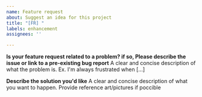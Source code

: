 ```yaml
---
name: Feature request
about: Suggest an idea for this project
title: "[FR] "
labels: enhancement
assignees: ''

---
```


**Is your feature request related to a problem? if so, Please describe the issue or link to a pre-existing bug report**
A clear and concise description of what the problem is. Ex. I'm always frustrated when [...]

**Describe the solution you'd like**
A clear and concise description of what you want to happen. Provide reference art/pictures if poccible
